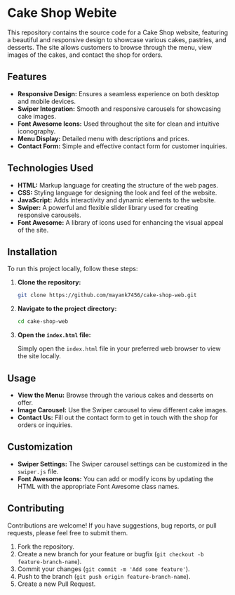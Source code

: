 # Cake Shop Webite

This repository contains the source code for a Cake Shop website, featuring a beautiful and responsive design to showcase various cakes, pastries, and desserts. The site allows customers to browse through the menu, view images of the cakes, and contact the shop for orders.

## Features

- **Responsive Design:** Ensures a seamless experience on both desktop and mobile devices.
- **Swiper Integration:** Smooth and responsive carousels for showcasing cake images.
- **Font Awesome Icons:** Used throughout the site for clean and intuitive iconography.
- **Menu Display:** Detailed menu with descriptions and prices.
- **Contact Form:** Simple and effective contact form for customer inquiries.

## Technologies Used

- **HTML:** Markup language for creating the structure of the web pages.
- **CSS:** Styling language for designing the look and feel of the website.
- **JavaScript:** Adds interactivity and dynamic elements to the website.
- **Swiper:** A powerful and flexible slider library used for creating responsive carousels.
- **Font Awesome:** A library of icons used for enhancing the visual appeal of the site.

## Installation

To run this project locally, follow these steps:

1. **Clone the repository:**

    ```bash
    git clone https://github.com/mayank7456/cake-shop-web.git
    ```

2. **Navigate to the project directory:**

    ```bash
    cd cake-shop-web
    ```

3. **Open the `index.html` file:**

    Simply open the `index.html` file in your preferred web browser to view the site locally.

## Usage

- **View the Menu:** Browse through the various cakes and desserts on offer.
- **Image Carousel:** Use the Swiper carousel to view different cake images.
- **Contact Us:** Fill out the contact form to get in touch with the shop for orders or inquiries.

## Customization

- **Swiper Settings:** The Swiper carousel settings can be customized in the `swiper.js` file.
- **Font Awesome Icons:** You can add or modify icons by updating the HTML with the appropriate Font Awesome class names.

## Contributing

Contributions are welcome! If you have suggestions, bug reports, or pull requests, please feel free to submit them.

1. Fork the repository.
2. Create a new branch for your feature or bugfix (`git checkout -b feature-branch-name`).
3. Commit your changes (`git commit -m 'Add some feature'`).
4. Push to the branch (`git push origin feature-branch-name`).
5. Create a new Pull Request.


